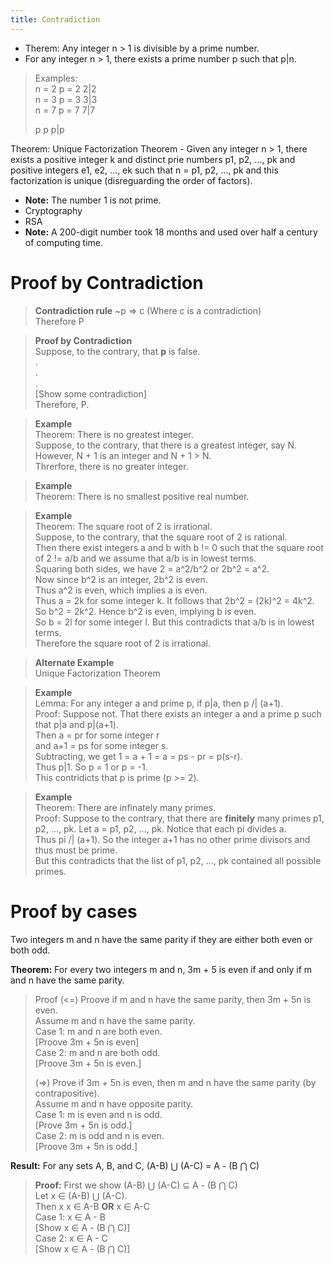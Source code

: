 ```yaml
---
title: Contradiction
---
```


- Therem: Any integer n > 1 is divisible by a prime number.
- For any integer n > 1, there exists a prime number p such that p|n.

> Examples:  
> n = 2    p = 2    2|2  
> n = 3    p = 3    3|3  
> n = 7    p = 7    7|7  
>  
> p        p        p|p  

Theorem: Unique Factorization Theorem - Given any integer n > 1, there exists a
positive integer k and distinct prie numbers p1, p2, ..., pk and positive
integers e1, e2, ..., ek such that n = p1, p2, ..., pk and this factorization is
unique (disreguarding the order of factors).

- **Note:** The number 1 is not prime.
- Cryptography
- RSA
- **Note:** A 200-digit number took 18 months and used over half a century of computing time.

# Proof by Contradiction
> **Contradiction rule**
> ~p => c  (Where c is a contradiction)  
> Therefore P  

> **Proof by Contradiction**  
> Suppose, to the contrary, that **p** is false.  
> .  
> .  
> .  
> [Show some contradiction]  
> Therefore, P.  

> **Example**  
> Theorem: There is no greatest integer.  
> Suppose, to the contrary, that there is a greatest integer, say N.  
> However, N + 1 is an integer and N + 1 > N.  
> Threrfore, there is no greater integer.  

> **Example**  
> Theorem: There is no smallest positive real number.  

> **Example**  
> Theorem: The square root of 2 is irrational.  
> Suppose, to the contrary, that the square root of 2 is rational.  
> Then there exist integers a and b with b != 0
> such that the square root of 2 != a/b and we assume that a/b is in lowest terms.  
> Squaring both sides, we have 2 = a^2/b^2 or 2b^2 = a^2.  
> Now since b^2 is an integer, 2b^2 is even.  
> Thus a^2 is even, which implies a is even.  
> Thus a = 2k for some integer k. It follows that 2b^2 = (2k)^2 = 4k^2.  
> So b^2 = 2k^2. Hence b^2 is even, implying b is even.  
> So b = 2l for some integer l. But this contradicts that a/b is in lowest terms.  
> Therefore the square root of 2 is irrational.

> **Alternate Example**  
> Unique Factorization Theorem  

> **Example**  
> Lemma: For any integer a and prime p, if p|a, then p /| (a+1).  
> Proof: Suppose not. That there exists an integer a and a prime p
> such that p|a and p|(a+1).  
> Then a = pr for some integer r  
> and a+1 = ps for some integer s.  
> Subtracting, we get 1 = a + 1 = a = ps - pr = p(s-r).  
> Thus p|1. So p = 1 or p = -1.  
> This contridicts that p is prime (p >= 2).  

> **Example**  
> Theorem: There are infinately many primes.  
> Proof: Suppose to the contrary, that there are **finitely** many primes
> p1, p2, ..., pk. Let a = p1, p2, ..., pk. Notice that each pi divides a.  
> Thus pi /| (a+1). So the integer a+1 has no other prime divisors and thus must be prime.  
> But this contradicts that the list of p1, p2, ..., pk contained all possible primes.

# Proof by cases
Two integers m and n have the same parity if they are either both even or both odd.

**Theorem:** For every two integers m and n,
3m + 5 is even if and only if m and n have
the same parity.

> Proof (<=) Proove if m and n have the same parity, then 3m + 5n is even.  
> Assume m and n have the same parity.  
> Case 1: m and n are both even.  
>     [Proove 3m + 5n is even]  
> Case 2: m and n are both odd.  
>     [Proove 3m + 5n is even.]  
>  
> (=>) Prove if 3m + 5n is even, then m and n have the same parity (by contrapositive).  
> Assume m and n have opposite parity.  
> Case 1: m is even and n is odd.  
>     [Prove 3m + 5n is odd.]  
> Case 2: m is odd and n is even.  
>     [Proove 3m + 5n is odd.]  

**Result:** For any sets A, B, and C, (A-B) ⋃ (A-C) = A - (B ⋂ C)

> **Proof:** First we show (A-B) ⋃ (A-C) ⊆ A - (B ⋂ C)  
>     Let x ∈ (A-B) ⋃ (A-C).  
>     Then x x ∈ A-B **OR** x ∈ A-C  
>     Case 1: x ∈ A - B  
>         [Show x ∈ A - (B ⋂ C)]  
>     Case 2: x ∈ A - C  
>         [Show x ∈ A - (B ⋂ C)]  
